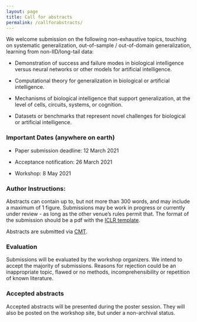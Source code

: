 ```yaml
---
layout: page
title: Call for abstracts
permalink: /callforabstracts/
---
```


We welcome submission on the following non-exhaustive topics, touching on systematic generalization, out-of-sample / out-of-domain generalization, learning from non-IID/long-tail data:

* Demonstration of success and failure modes in biological intelligence versus neural networks or other models for artificial intelligence.

* Computational theory for generalization in biological or artificial intelligence.

* Mechanisms of biological intelligence that support generalization, at the level of cells, circuits, systems, or cognition. 

* Datasets or benchmarks that represent novel challenges for biological or artificial intelligence.


### Important Dates (anywhere on earth)

* Paper submission deadline:    12 March 2021

* Acceptance notification:    26 March 2021

* Workshop:            8 May 2021

### Author Instructions:

Abstracts can contain up to, but not more than 300 words, and may include a maximum of 1 figure. Submissions may be work in progress or currently under review - as long as the other venue’s rules permit that. 
The format of the submission should be a pdf with the [ICLR template](https://github.com/ICLR/Master-Template/raw/master/archive/iclr2021.zip).

Abstracts are submitted via [CMT](https://cmt3.research.microsoft.com/ICLRWoG2021/).

### Evaluation
Submissions will be evaluated by the workshop organizers. We intend to accept the majority of submissions. Reasons for rejection could be an inappropriate topic, flawed or no methods, incomprehensibility or repetition of known literature. 

### Accepted abstracts
Accepted abstracts will be presented during the poster session. They will also be posted on the workshop site, but under a non-archival status. 


